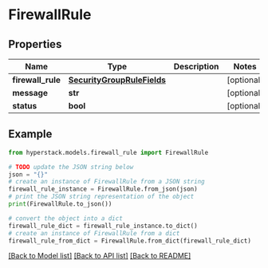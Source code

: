 # FirewallRule


## Properties

Name | Type | Description | Notes
------------ | ------------- | ------------- | -------------
**firewall_rule** | [**SecurityGroupRuleFields**](SecurityGroupRuleFields.md) |  | [optional] 
**message** | **str** |  | [optional] 
**status** | **bool** |  | [optional] 

## Example

```python
from hyperstack.models.firewall_rule import FirewallRule

# TODO update the JSON string below
json = "{}"
# create an instance of FirewallRule from a JSON string
firewall_rule_instance = FirewallRule.from_json(json)
# print the JSON string representation of the object
print(FirewallRule.to_json())

# convert the object into a dict
firewall_rule_dict = firewall_rule_instance.to_dict()
# create an instance of FirewallRule from a dict
firewall_rule_from_dict = FirewallRule.from_dict(firewall_rule_dict)
```
[[Back to Model list]](../README.md#documentation-for-models) [[Back to API list]](../README.md#documentation-for-api-endpoints) [[Back to README]](../README.md)



